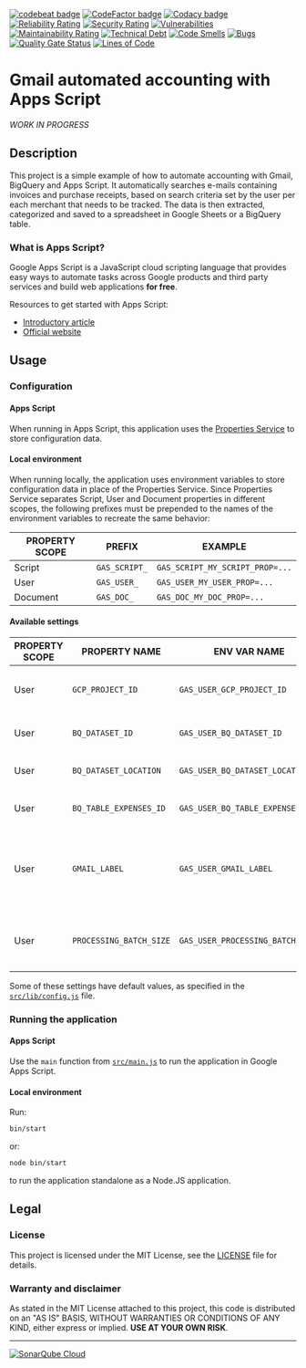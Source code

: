 [![codebeat badge](https://codebeat.co/badges/fc76b44a-c759-428d-bd8e-77d7c1d72061)](https://codebeat.co/projects/github-com-edonosotti-gmail-accounting-automation-main)
[![CodeFactor badge](https://www.codefactor.io/repository/github/edonosotti/gmail-accounting-automation/badge)](https://www.codefactor.io/repository/github/edonosotti/gmail-accounting-automation)
[![Codacy badge](https://app.codacy.com/project/badge/Grade/f9f4808a97c24e4dbd1ae98edb0cfb54)](https://app.codacy.com/gh/edonosotti/gmail-accounting-automation/dashboard)
[![Reliability Rating](https://sonarcloud.io/api/project_badges/measure?project=edonosotti_gmail-accounting-automation&metric=reliability_rating)](https://sonarcloud.io/summary/new_code?id=edonosotti_gmail-accounting-automation)
[![Security Rating](https://sonarcloud.io/api/project_badges/measure?project=edonosotti_gmail-accounting-automation&metric=security_rating)](https://sonarcloud.io/summary/new_code?id=edonosotti_gmail-accounting-automation)
[![Vulnerabilities](https://sonarcloud.io/api/project_badges/measure?project=edonosotti_gmail-accounting-automation&metric=vulnerabilities)](https://sonarcloud.io/summary/new_code?id=edonosotti_gmail-accounting-automation)
[![Maintainability Rating](https://sonarcloud.io/api/project_badges/measure?project=edonosotti_gmail-accounting-automation&metric=sqale_rating)](https://sonarcloud.io/summary/new_code?id=edonosotti_gmail-accounting-automation)
[![Technical Debt](https://sonarcloud.io/api/project_badges/measure?project=edonosotti_gmail-accounting-automation&metric=sqale_index)](https://sonarcloud.io/summary/new_code?id=edonosotti_gmail-accounting-automation)
[![Code Smells](https://sonarcloud.io/api/project_badges/measure?project=edonosotti_gmail-accounting-automation&metric=code_smells)](https://sonarcloud.io/summary/new_code?id=edonosotti_gmail-accounting-automation)
[![Bugs](https://sonarcloud.io/api/project_badges/measure?project=edonosotti_gmail-accounting-automation&metric=bugs)](https://sonarcloud.io/summary/new_code?id=edonosotti_gmail-accounting-automation)
[![Quality Gate Status](https://sonarcloud.io/api/project_badges/measure?project=edonosotti_gmail-accounting-automation&metric=alert_status)](https://sonarcloud.io/summary/new_code?id=edonosotti_gmail-accounting-automation)
[![Lines of Code](https://sonarcloud.io/api/project_badges/measure?project=edonosotti_gmail-accounting-automation&metric=ncloc)](https://sonarcloud.io/summary/new_code?id=edonosotti_gmail-accounting-automation)

# Gmail automated accounting with Apps Script

_WORK IN PROGRESS_

## Description

This project is a simple example of how to automate accounting with Gmail,
BigQuery and Apps Script. It automatically searches e-mails containing
invoices and purchase receipts, based on search criteria set by the user
per each merchant that needs to be tracked. The data is then extracted,
categorized and saved to a spreadsheet in Google Sheets or a BigQuery table.

### What is Apps Script?

Google Apps Script is a JavaScript cloud scripting language that provides
easy ways to automate tasks across Google products and third party services
and build web applications **for free**.

Resources to get started with Apps Script:
- [Introductory article](https://medium.com/rockedscience/automate-your-e-mail-calendar-docs-forms-presentations-and-more-with-google-apps-script-b8f8aceebab1?sk=af6b205dc82b4c4723f765ad11f6a47d)
- [Official website](https://developers.google.com/apps-script)

## Usage

### Configuration

#### Apps Script

When running in Apps Script, this application uses the
[Properties Service](https://developers.google.com/apps-script/guides/properties)
to store configuration data.

#### Local environment

When running locally, the application uses environment variables to store
configuration data in place of the Properties Service.
Since Properties Service separates Script, User and Document properties
in different scopes, the following prefixes must be prepended to the names
of the environment variables to recreate the same behavior:

| PROPERTY SCOPE |    PREFIX     |             EXAMPLE             |
| -------------- | ------------- | ------------------------------- |
| Script         | `GAS_SCRIPT_` | `GAS_SCRIPT_MY_SCRIPT_PROP=...` |
| User           | `GAS_USER_`   | `GAS_USER_MY_USER_PROP=...`     |
| Document       | `GAS_DOC_`    | `GAS_DOC_MY_DOC_PROP=...`       |

#### Available settings

| PROPERTY SCOPE |      PROPERTY NAME      |           ENV VAR NAME           |                          DESCRIPTION                           |
| -------------- | ----------------------- | -------------------------------- | -------------------------------------------------------------- |
| User           | `GCP_PROJECT_ID`        | `GAS_USER_GCP_PROJECT_ID`        | ID of the GCP project hosting the app.                         |
| User           | `BQ_DATASET_ID`         | `GAS_USER_BQ_DATASET_ID`         | ID of the BigQuery Dataset.                                    |
| User           | `BQ_DATASET_LOCATION`   | `GAS_USER_BQ_DATASET_LOCATION`   | GCP zone of the BigQuery Dataset.                              |
| User           | `BQ_TABLE_EXPENSES_ID`  | `GAS_USER_BQ_TABLE_EXPENSES_ID`  | ID of the BigQuery table.                                      |
| User           | `GMAIL_LABEL`           | `GAS_USER_GMAIL_LABEL`           | Label to append to Gmail messages that were already processed. |
| User           | `PROCESSING_BATCH_SIZE` | `GAS_USER_PROCESSING_BATCH_SIZE` | # of messages per merchant to process at every run.            |

Some of these settings have default values, as specified in the
[`src/lib/config.js`](src/lib/config.js) file.

### Running the application

#### Apps Script

Use the `main` function from [`src/main.js`](src/main.js)
to run the application in Google Apps Script.

#### Local environment

Run:

```bash
bin/start
```

or:

```bash
node bin/start
```

to run the application standalone as a Node.JS application.

## Legal

### License

This project is licensed under the MIT License, see the
[LICENSE](LICENSE) file for details.

### Warranty and disclaimer

As stated in the MIT License attached to this project, this code is
distributed on an "AS IS" BASIS, WITHOUT WARRANTIES OR CONDITIONS OF ANY KIND,
either express or implied.
**USE AT YOUR OWN RISK**.

---

[![SonarQube Cloud](https://sonarcloud.io/images/project_badges/sonarcloud-highlight.svg)](https://sonarcloud.io/summary/new_code?id=edonosotti_gmail-accounting-automation)
